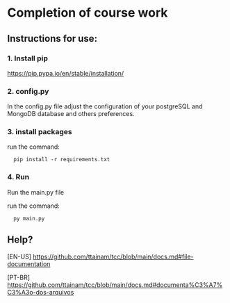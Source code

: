 # Completion of course work

## Instructions for use:

### 1. Install pip
https://pip.pypa.io/en/stable/installation/

### 2. config.py

In the config.py file adjust the configuration of your postgreSQL and MongoDB database and others preferences.

### 3. install packages
run the command:

```pycon
  pip install -r requirements.txt
```

### 4. Run
Run the main.py file

run the command:

```pycon
  py main.py
```

## Help?
[EN-US] https://github.com/ttainam/tcc/blob/main/docs.md#file-documentation


[PT-BR] https://github.com/ttainam/tcc/blob/main/docs.md#documenta%C3%A7%C3%A3o-dos-arquivos
